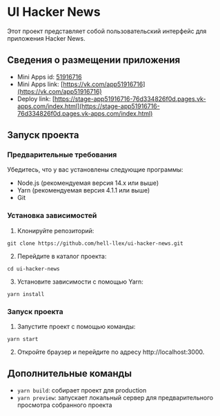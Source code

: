 # UI Hacker News

Этот проект представляет собой пользовательский интерфейс для приложения Hacker News.

## Сведения о размещении приложения

- Mini Apps id: [51916716](https://vk.com/app51916716)
- Mini Apps link: [https://vk.com/app51916716](https://vk.com/app51916716)
- Deploy link: [https://stage-app51916716-76d334826f0d.pages.vk-apps.com/index.html](https://stage-app51916716-76d334826f0d.pages.vk-apps.com/index.html)

## Запуск проекта

### Предварительные требования

Убедитесь, что у вас установлены следующие программы:

- Node.js (рекомендуемая версия 14.x или выше)
- Yarn (рекомендуемая версия 4.1.1 или выше)
- Git

### Установка зависимостей

1. Клонируйте репозиторий:

```
git clone https://github.com/hell-llex/ui-hacker-news.git
```

2. Перейдите в каталог проекта:

```
cd ui-hacker-news
```

3. Установите зависимости с помощью Yarn:

```
yarn install
```

### Запуск проекта

1. Запустите проект с помощью команды:

```
yarn start
```

2. Откройте браузер и перейдите по адресу http://localhost:3000.

## Дополнительные команды

- `yarn build`: собирает проект для production
- `yarn preview`: запускает локальный сервер для предварительного просмотра собранного проекта

